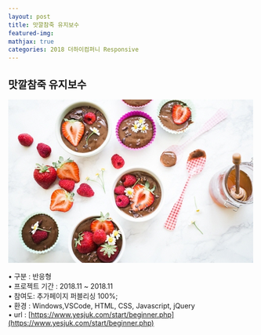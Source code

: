 ```yaml
---
layout: post
title: 맛깔참죽 유지보수
featured-img:
mathjax: true
categories: 2018 더하이컴퍼니 Responsive 
---
```


## 맛깔참죽 유지보수  

![00pudding](/images/00pudding.jpg)  

• 구분 : 반응형  
• 프로젝트 기간 : 2018.11 ~ 2018.11  
• 참여도: 추가페이지 퍼블리싱 100%;  
• 환경 : Windows,VSCode, HTML, CSS, Javascript, jQuery  
• url : [https://www.yesjuk.com/start/beginner.php](https://www.yesjuk.com/start/beginner.php) 


